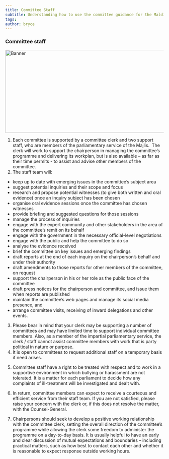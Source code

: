 ```yaml
---
title: Committee Staff
subtitle: Understanding how to use the committee guidance for the Maldives Parliament
tags: 
author: bryce
---
```


<h3><span>Committee staff</span></h3>

<img src="https://387d55a3a0574af3beeafea9b696a716.vfs.cloud9.us-east-2.amazonaws.com/uploads/docs-banner-5.jpg" alt="Banner" width="755" height="263">

<ol>
<li aria-level="2"><span>Each committee is supported by a committee clerk and two support staff, who are members of the parliamentary service of the Majlis.&nbsp; The clerk will work to support the chairperson in managing the committee&rsquo;s programme and delivering its workplan, but is also available &ndash; as far as their time permits - to assist and advise other members of the committee.&nbsp;&nbsp;</span></li>
<li aria-level="2"><span>The staff team will:</span></li>
</ol>
<ul>
<li aria-level="2"><span>keep up to date with emerging issues in the committee&rsquo;s subject area</span></li>
<li aria-level="2"><span>suggest potential inquiries and their scope and focus</span></li>
<li aria-level="2"><span>research and propose potential witnesses (to give both written and oral evidence) once an inquiry subject has been chosen</span></li>
<li aria-level="2"><span>organise oral evidence sessions once the committee has chosen witnesses</span></li>
<li aria-level="2"><span>provide briefing and suggested questions for those sessions</span></li>
<li aria-level="2"><span>manage the process of inquiries</span></li>
<li aria-level="2"><span>engage with the expert community and other stakeholders in the area of the committee&rsquo;s remit on its behalf</span></li>
<li aria-level="2"><span>engage with the government in the necessary official-level negotiations</span></li>
<li aria-level="2"><span>engage with the public and help the committee to do so</span></li>
<li aria-level="2"><span>analyse the evidence received</span></li>
<li aria-level="2"><span>brief the committee on key issues and emerging findings</span></li>
<li aria-level="2"><span>draft reports at the end of each inquiry on the chairperson&rsquo;s behalf and under their authority</span></li>
<li aria-level="2"><span>draft amendments to those reports for other members of the committee, on request&nbsp;</span></li>
<li aria-level="2"><span>support the chairperson in his or her role as the public face of the committee</span></li>
<li aria-level="2"><span>draft press notices for the chairperson and committee, and issue them when reports are published</span></li>
<li aria-level="2"><span>maintain the committee&rsquo;s web pages and manage its social media presence, and</span></li>
<li aria-level="2"><span>arrange committee visits, receiving of inward delegations and other events.&nbsp;</span></li>
</ul>
<ol start="3">
<li><span>Please bear in mind that your clerk may be supporting a number of committees and may have limited time to support individual committee members. Also, as a member of the impartial parliamentary service, the clerk / staff cannot assist committee members with work that is party political in nature or purpose.&nbsp;</span>&nbsp;</li>
<li><span>It is open to committees to request additional staff on a temporary basis if need arises</span><em><span>.</span><span>&nbsp;</span></em></li>
<li>
<p><span>Committee staff have a right to be treated with respect and to work in a supportive environment in which bullying or harassment are not tolerated. It is a matter for each parliament to decide how any complaints of ill-treatment will be investigated and dealt with.&nbsp;</span></p>
</li>
<li>
<p><span>In return, committee members can expect to receive a courteous and efficient service from their staff team. If you are not satisfied, please raise your concern with the clerk or, if this does not resolve the matter, with the Counsel-General.</span></p>
</li>
<li>
<p><span>Chairpersons should seek to develop a positive working relationship with the committee clerk, setting the overall direction of the committee&rsquo;s programme while allowing the clerk some freedom to administer the programme on a day-to-day basis. It is usually helpful to have an early and clear discussion of mutual expectations and boundaries &ndash; including practical matters, such as how best to contact each other and whether it is reasonable to expect response outside working hours.&nbsp; &nbsp;</span></p>
</li>
</ol>